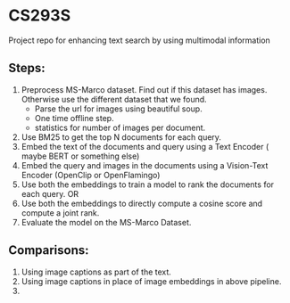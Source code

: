 # CS293S
Project repo for enhancing text search by using multimodal information

## Steps:
1. Preprocess MS-Marco dataset. Find out if this dataset has images. Otherwise use the different dataset that we found.
    - Parse the url for images using beautiful soup.
    - One time offline step.
    - statistics for number of images per document.
2. Use BM25 to get the top N documents for each query.
3. Embed the text of the documents and query using a Text Encoder ( maybe BERT or something else)
4. Embed the query and images in the documents using a Vision-Text Encoder (OpenClip or OpenFlamingo)
5. Use both the embeddings to train a model to rank the documents for each query.
OR
5. Use both the embeddings to directly compute a cosine score and compute a joint rank.
6. Evaluate the model on the MS-Marco Dataset.

## Comparisons:
1. Using image captions as part of the text.
2. Using image captions in place of image embeddings in above pipeline.
3. 